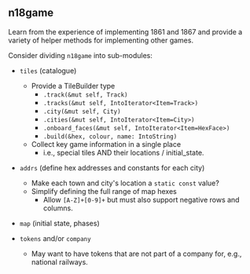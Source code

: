 ## n18game

Learn from the experience of implementing 1861 and 1867 and provide a variety of helper methods for implementing other games.

Consider dividing `n18game` into sub-modules:

- `tiles` (catalogue)
  - Provide a TileBuilder type
    - `.track(&mut self, Track)`
    - `.tracks(&mut self, IntoIterator<Item=Track>)`
    - `.city(&mut self, City)`
    - `.cities(&mut self, IntoIterator<Item=City>)`
    - `.onboard_faces(&mut self, IntoIterator<Item=HexFace>)`
    - `.build(&hex, colour, name: IntoString)`
  - Collect key game information in a single place
    - i.e., special tiles AND their locations / initial_state.

- `addrs` (define hex addresses and constants for each city)
  - Make each town and city's location a `static const` value?
  - Simplify defining the full range of map hexes
    - Allow `[A-Z]+[0-9]+` but must also support negative rows and columns.

- `map` (initial state, phases)

- `tokens` and/or `company`
  - May want to have tokens that are not part of a company for, e.g., national railways.
